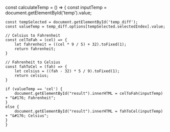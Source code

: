 const calculateTemp = () => {
    const inputTemp = document.getElementById('temp').value;

    const tempSelected = document.getElementById('temp_diff');
    const valueTemp = temp_diff.options[tempSelected.selectedIndex].value;

    // Celsius to Fahrenheit
    const celToFah = (cel) => {
        let fahrenheit = ((cel * 9 / 5) + 32).toFixed(1);
        return fahrenheit;
    }

    // Fahrenheit to Celsius
    const fahToCel = (fah) => {
        let celsius = ((fah - 32) * 5 / 9).toFixed(1);
        return celsius;
    }

    if (valueTemp == 'cel') {
        document.getElementById("result").innerHTML = celToFah(inputTemp) + "&#176; Fahrenheit";
    }
    else {
        document.getElementById("result").innerHTML = fahToCel(inputTemp) + "&#176; Celsius";
    }
    }
